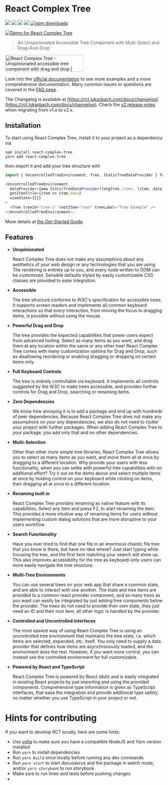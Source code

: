 # React Complex Tree

![](https://badgen.net/npm/v/react-complex-tree)
![](https://badgen.net/npm/types/react-complex-tree)
[![](https://badgen.net/bundlephobia/dependency-count/react-complex-tree)](https://bundlephobia.com/package/react-complex-tree)
[![](https://badgen.net/bundlephobia/minzip/react-complex-tree)](https://bundlephobia.com/package/react-complex-tree)
[![npm downloads](https://badgen.net/npm/dt/react-complex-tree)](https://www.npmjs.com/package/react-complex-tree)

[![Demo for React Complex Tree](https://raw.githubusercontent.com/lukasbach/react-complex-tree/main/demo.gif)](https://rct.lukasbach.com/docs/getstarted)

> An Unopinionated Accessible Tree Component with Multi-Select and Drag-And-Drop

<a href="https://www.producthunt.com/posts/react-complex-tree?utm_source=badge-featured&utm_medium=badge&utm_souce=badge-react-complex-tree" target="_blank"><img src="https://api.producthunt.com/widgets/embed-image/v1/featured.svg?post_id=303494&theme=light" alt="React Complex Tree - Unopinionated accessible tree component with drag and drop | Product Hunt" width="250" height="54" /></a>

Look into the [official documentation](https://rct.lukasbach.com/) to see more examples
and a more comprehensive documentation. Many common issues or questions are covered in the [FAQ page](https://rct.lukasbach.com/docs/faq).

The Changelog is available at [https://rct.lukasbach.com/docs/changelog](https://rct.lukasbach.com/docs/changelog).
Check the [v2 release notes](https://rct.lukasbach.com/docs/changelog/#200---12052022) when migrating from v1.x to v2.x.

## Installation

To start using React Complex Tree, install it to your project as a dependency via

```
npm install react-complex-tree
yarn add react-complex-tree
```

then import it and add your tree structure with

```typescript jsx
import { UncontrolledTreeEnvironment, Tree, StaticTreeDataProvider } from 'react-complex-tree';

<UncontrolledTreeEnvironment
  dataProvider={new StaticTreeDataProvider(longTree.items, (item, data) => ({ ...item, data }))}
  getItemTitle={item => item.data}
  viewState={{}}
>
  <Tree treeId="tree-1" rootItem="root" treeLabel="Tree Example" />
</UncontrolledTreeEnvironment>;
```

More details at [the Get-Started Guide](https://rct.lukasbach.com/docs/getstarted).

## Features

- **Unopinionated**

  React Complex Tree does not make any assumptions about any aesthetics of your web design or any technologies that you are using. The rendering is entirely up to you, and every node written to DOM can be customized. Sensible defaults styled by easily customizable CSS classes are provided to ease integration.

- **Accessible**

  The tree structure conforms to W3C's specification for accessible trees. It supports screen readers and implements all common keyboard interactions so that every interaction, from moving the focus to dragging items, is possible without using the mouse.

- **Powerful Drag and Drop**

  The tree provides the expected capabilities that power users expect from advanced tooling. Select as many items as you want, and drag them at any location within the same or any other tree! React Complex Tree comes with many customization options for Drag and Drop, such as disallowing reordering or enabling dragging or dropping on certain items only.

- **Full Keyboard Controls**

  The tree is entirely controllable via keyboard. It implements all controls suggested by the W3C to make trees accessible, and provides further controls for Drag and Drop, searching or renaming items.

- **Zero Dependencies**

  We know how annoying it is to add a package and end up with hundreds of peer dependencies. Because React Complex Tree does not make any assumptions on your any dependencies, we also do not need to clutter your project with further packages. When adding React Complex Tree to your package, you add only that and no other dependencies.

- **Multi-Selection**

  Other than other more simple tree libraries, React Complex Tree allows you to select as many items as you want, and move them all at once by dragging to a different location. Why provide your users with less functionality, when you can settle with powerful tree capabilities with no additional effort? Try it out on the demo above and select multiple items at once by holding control on your keyboard while clicking on items, then dragging all at once to a different location.

- **Renaming built in**

  React Complex Tree provides renaming as native feature with its capabilities. Select any item and press F2, to start renaming the item. This provides a more intuitive way of renaming items for users without implementing custom dialog solutions that are more disruptive to your users workflow.

- **Search Functionality**

  Have you ever tried to find that one file in an enormous chaotic file tree that you know is there, but have no idea where? Just start typing while focusing the tree, and the first item matching your search will show up. This also improves accessibility for the tree as keyboard-only users can more easily navigate the tree structure.

- **Multi-Tree Environments**

  You can use several trees on your web app that share a common state, and are able to interact with one another. The state and tree items are provided to a common react provider component, and as many trees as you want can easily be integrated by just adding tree components below the provider. The trees do not need to provide their own state, they just need an ID and their root item, all other logic is handled by the provider.

- **Controlled and Uncontrolled interfaces**

  The most easiest way of using React Complex Tree is using an uncontrolled tree environment that maintains the tree state, i.e. which items are selected, expanded, etc. itself. You only need to supply a data provider that defines how items are asynchronously loaded, and the environment does the rest. However, if you want more control, you can instead use the controlled environment for full customizable.

- **Powered by React and TypeScript**

  React Complex Tree is powered by React (duh) and is easily integrated in existing React projects by just importing and using the provided components. Comprehensive type information is given as TypeScript interfaces, that ease the integration and provide additional type safety, no matter whether you use TypeScript in your project or not.


# Hints for contributing

If you want to develop RCT locally, here are some hints:

- Use [volta](https://volta.sh) to make sure you have a compatible NodeJS and Yarn version installed
- Run `yarn` to install dependencies
- Run `yarn build` once locally before running any dev commands
- Run `yarn start` to start docusaurus and the package in watch mode, and/or `yarn storybook` to run storybook
- Make sure to run linter and tests before pushing changes
- 